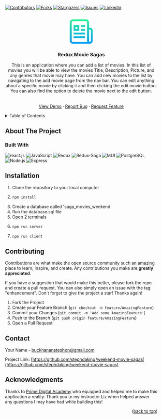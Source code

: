 <div id="top"></div>

<!-- PROJECT SHIELDS -->
<!--
*** I'm using markdown "reference style" links for readability.
*** Reference links are enclosed in brackets [ ] instead of parentheses ( ).
*** See the bottom of this document for the declaration of the reference variables
*** for contributors-url, forks-url, etc. This is an optional, concise syntax you may use.
*** https://www.markdownguide.org/basic-syntax/#reference-style-links
-->

[![Contributors][contributors-shield]][contributors-url] [![Forks][forks-shield]][forks-url] [![Stargazers][stars-shield]][stars-url] [![Issues][issues-shield]][issues-url] [![LinkedIn][linkedin-shield]][linkedin-url]

<!-- PROJECT LOGO -->
<br />
<div align="center">
  <a href="https://github.com/stephdaking/weekend-movie-sagas">
    <img src="logo.png" alt="Logo" width="80" height="80">
  </a>

<h3 align="center">Redux Movie Sagas</h3>

  <p align="center">
    This is an application where you can add a list of movies. In this list of movies you will be able to view the movies Title, Description, Picture, and any genres that movie may have. You can add new movies to the list by navigating to the add movie page from the nav bar. You can edit anything about a specific movie by clicking it and then clicking the edit movie button. You can also find the option to delete the movie next to the edit button.
    <br />
    <br />
    <br />
    <a href="https://guarded-scrubland-35964.herokuapp.com/#/">View Demo</a>
    ·
    <a href="https://github.com/stephdaking/weekend-movie-sagas/issues">Report Bug</a>
    ·
    <a href="https://github.com/stephdaking/weekend-movie-sagas/issues">Request Feature</a>
  </p>
</div>

<!-- TABLE OF CONTENTS -->
<details>
  <summary>Table of Contents</summary>
  <ol>
    <li>
      <a href="#about-the-project">About The Project</a>
      <ul>
        <li><a href="#built-with">Built With</a></li>
      </ul>
    </li>
    <li>
      <a href="#getting-started">Getting Started</a>
      <ul>
        <li><a href="#prerequisites">Prerequisites</a></li>
        <li><a href="#installation">Installation</a></li>
      </ul>
    </li>
    <li><a href="#usage">Usage</a></li>
    <li><a href="#contributing">Contributing</a></li>
    <li><a href="#contact">Contact</a></li>
    <li><a href="#acknowledgments">Acknowledgments</a></li>
  </ol>
</details>

<!-- ABOUT THE PROJECT -->

## About The Project

### Built With

![react.js] ![JavaScript] ![Redux] ![Redux-Saga] ![MUI] ![PostgreSQL] ![Node.js] ![Express]

## Installation

1. Clone the repository to your local computer
2. ```sh
   npm install
   ```
3. Create a database called 'saga_movies_weekend'
4. Run the database.sql file
5. Open 2 terminals
6. ```sh
   npm run server
   ```
7. ```sh
   npm run client
   ```

## Contributing

Contributions are what make the open source community such an amazing place to learn, inspire, and create. Any contributions you make are **greatly appreciated**.

If you have a suggestion that would make this better, please fork the repo and create a pull request. You can also simply open an issue with the tag "enhancement". Don't forget to give the project a star! Thanks again!

1. Fork the Project
2. Create your Feature Branch (`git checkout -b feature/AmazingFeature`)
3. Commit your Changes (`git commit -m 'Add some AmazingFeature'`)
4. Push to the Branch (`git push origin feature/AmazingFeature`)
5. Open a Pull Request

## Contact

Your Name - buckhananstephon@gmail.com

Project Link: [https://github.com/stephdaking/weekend-movie-sagas](https://github.com/stephdaking/weekend-movie-sagas)

<!-- ACKNOWLEDGMENTS -->

## Acknowledgments

Thanks to [Prime Digital Academy](www.primeacademy.io) who equipped and helped me to make this application a reality. Thank you to my instructor Liz when helped answer any questions I may have had while building this!

<p align="right">(<a href="#top">back to top</a>)</p>

<!-- MARKDOWN LINKS & IMAGES -->
<!-- https://www.markdownguide.org/basic-syntax/#reference-style-links -->

[contributors-shield]: https://img.shields.io/github/contributors/stephdaking/weekend-movie-sagas.svg?style=for-the-badge
[contributors-url]: https://github.com/stephdaking/weekend-movie-sagas/graphs/contributors
[forks-shield]: https://img.shields.io/github/forks/stephdaking/weekend-movie-sagas.svg?style=for-the-badge
[forks-url]: https://github.com/stephdaking/weekend-movie-sagas/network/members
[stars-shield]: https://img.shields.io/github/stars/stephdaking/weekend-movie-sagas.svg?style=for-the-badge
[stars-url]: https://github.com/stephdaking/weekend-movie-sagas/stargazers
[issues-shield]: https://img.shields.io/github/issues/stephdaking/weekend-movie-sagas.svg?style=for-the-badge
[issues-url]: https://github.com/stephdaking/weekend-movie-sagas/issues
[linkedin-shield]: https://img.shields.io/badge/-LinkedIn-black.svg?style=for-the-badge&logo=linkedin&colorB=555
[linkedin-url]: https://linkedin.com/in/stephonbuckhanan
[react.js]: https://img.shields.io/badge/React-20232A?style=for-the-badge&logo=react&logoColor=61DAFB
[javascript]: https://img.shields.io/badge/JavaScript-20232A?style=for-the-badge&logo=JavaScript&logoColor=F7DF1E
[redux]: https://img.shields.io/badge/Redux-20232A?style=for-the-badge&logo=Redux&logoColor=764ABC
[redux-saga]: https://img.shields.io/badge/Redux_Saga-20232A?style=for-the-badge&logo=Redux-Saga&logoColor=999999
[mui]: https://img.shields.io/badge/Material_UI-20232A?style=for-the-badge&logo=MUI&logoColor=007FFF
[postgresql]: https://img.shields.io/badge/PostgreSQL-20232A?style=for-the-badge&logo=PostgreSQL&logoColor=4169E1
[node.js]: https://img.shields.io/badge/Node.js-20232A?style=for-the-badge&logo=Node.js&logoColor=339933
[express]: https://img.shields.io/badge/Express.js-20232A?style=for-the-badge&logo=Express&logoColor=F7DF1E
